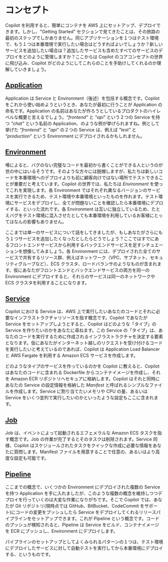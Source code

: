 # コンセプト

Copilot を利用すると、簡単にコンテナを AWS 上にセットアップ、デプロイできます。しかし、"Getting Started" セクションで見てきたことは、その旅路の最初のステップでしかありません。同じアプリケーションを１つはテスト環境で、もう１つは本番環境で実行したい場合はどうすればよいでしょうか？新しいサービスを追加したい場合は？追加したサービスも含めたすべてのサービスのデプロイをどのように管理しますか？ここからは Copilot のコアコンセプトの世界に飛び込み、Copilot がどのようにしてこれらのことを手助けしてくれるのか理解していきましょう。

## [Application](./applications.md)
<!-- textlint-disable ja-technical-writing/ja-no-weak-phrase -->
Application は Service と Environment（後述）を包括する概念です。Copilot をこれから使い始めようというとき、あなたが最初に行うことが Application の命名です。Application の名前はあなたが作ろうとしているプロダクトのハイレベルな概要と言えるでしょう。_"frontend"_ と _"api"_ という２つの Service を持つ _"chat"_ という名前の Application、のような例が挙げられますね。例として挙げた _"frontend"_ と _"api"_ の２つの Service は、例えば _"test"_ と _"production"_ という Environment にデプロイされるかもしれません。
<!-- textlint-enable ja-technical-writing/ja-no-weak-phrase -->

## [Environment](./environments.md)

噂によると、バグのない完璧なコードを最初から書くことができる人というのが世の中にはいるそうです。そのような方々には脱帽しますが、私たちは新しいコードを本番環境へのデプロイよりも前に顧客向けではない場所でテストできることが重要だと考えています。Copilot の世界では、私たちは _Environment_
を使ってこれを実現します。各 Environment ではそれぞれ異なるバージョンの<!-- textlint-disable ja-technical-writing/ja-no-redundant-expression -->サービスを実行できる<!-- textlint-enable ja-technical-writing/ja-no-redundant-expression -->ため、テスト環境や本番環境といったものを作れます。テスト環境にサービスをデプロイし、全てが問題ないことを確認したら本番環境にデプロイする、といった流れです。各 Environment は互いに独立しているため、たとえバグをテスト環境に混入させたとしても本番環境を利用しているお客様にとってはなんの影響もありません。

ここまでは単一のサービスについて話をしてきましたが、もしあなたがさらにもう１つサービスを追加したくなったとしたらどうでしょう？ここではすでにあるフロントエンドサービスから利用するバックエンドサービスを足すシチュエーションを想像してみましょう。<!-- textlint-disable ja-technical-writing/max-ten -->各 Environment には、デプロイされた全てのサービスで共有するリソース群、例えばネットワーク（VPC、サブネット、セキュリティグループなど）、ECS クラスタ、ロードバランサのようなものが含まれます。<!-- textlint-enable ja-technical-writing/max-ten -->仮にあなたがフロントエンドとバックエンドサービスの両方を同一の Environment にデプロイすると、それらのサービスは同一のネットワークや ECS クラスタを利用することになります。

## [Service](./services.md)

Copilot における Service は、AWS 上で実行したいあなたのコードとそれに必要なインフラストラクチャリソースを指す概念です。Copilot であなたが Service をセットアップしようとすると、Copilot はどのような「タイプ」の Service を作りたいのかをあなたに尋ねます。この Service の「タイプ」は、あなたのコードを実行するために作成されるインフラストラクチャを決定する要素となります。仮にあなたがインターネット越しのリクエストを受け付けるコードを実行したいと考えているのであれば、Copilot は Application Load Balancer と AWS Fargate を利用する Amazon ECS サービスを作成します。

どのようなタイプのサービスを作っているのかを Copilot に教えると、Copilot はあなたのコードに含まれる Dockerfile からコンテナイメージを作成し、それを Amazon ECR リポジトリへセキュアに格納します。Copilot はそれと同時にあなたの Service の設定情報を格納した _Manifest_ と呼ばれるシンプルなファイルを作成します。Service に割り当てたいメモリや CPU の量、あるいは Service をいくつ並列で実行したいのかといったような設定もここに含まれます。

## [Job](./jobs.md)

Job は、イベントによって起動されるエフェメラルな Amazon ECS タスクを指す概念です。Job の作業が完了するとそのタスクは削除されます。Service 同様、Copilot はスケジュールされたタスクをクイックな作成に必要な情報をあなたに質問します。Manifest ファイルを用意することで任意の、あるいはより高度な設定も可能です。

## [Pipeline](./pipelines.md)

ここまでの概念で、いくつかの Environment にデプロイされた複数の Service を持つ Application を手に入れましたが、このような複数の概念を維持しつつデプロイを行っていくのは大変な作業になりがちです。そこで Copilot では、あなたが Git リポジトリ(現時点では GitHub、BitBucket、CodeCommit をサポート)にコードの変更をプッシュしたら Service をデプロイしてくれるリリースパイプラインをセットアップできます。これが Pipeline という概念です。コードのプッシュが検知されると、Pipeline は Service をビルド、コンテナイメージを ECR にプッシュし、Environment にデプロイします。

パイプラインのセットアップとしてよくみられるパターンの１つは、テスト環境にデプロイしたサービスに対して自動テストを実行してから本番環境にデプロイする、というものです。
